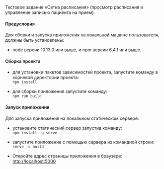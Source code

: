 Тестовое задание  «Сетка расписания» (просмотр расписания и управление записью пациента на прием).

#### Предусловия
Для сборки и запуска приложения на локальной машине пользователя, должны быть установлены:
 * node версии 10.13.0 или выше, и npm версии 6.4.1 или выше.


#### Сборка проекта
* для установки пакетов зависимостей проекта, запустите команду в корневой директории проекта:<br />
 `npm install`
 
* для сборки приложения запустите команду:<br />
 `npm run build`


#### Запуск приложения
Для запуска приложения на локальном статическом сервере:

* установите статический сервер запустив команду:<br />
 `npm install -g serve`
 
* запустите приложение с помощью сервера из командной строки:<br />
 `serve -s build`
 
* Откройте адрес страницы приложения в браузере:<br />
 [http://localhost:5000](http://localhost:5000)
